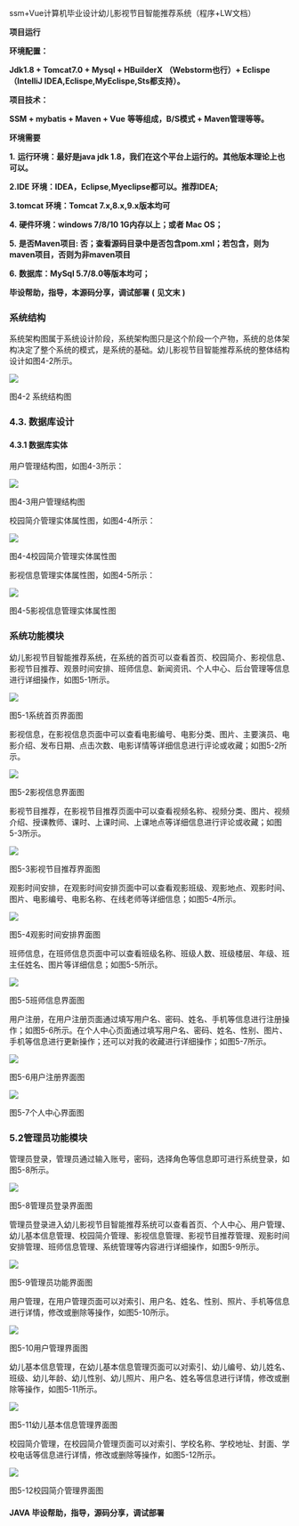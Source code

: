 ssm+Vue计算机毕业设计幼儿影视节目智能推荐系统（程序+LW文档）

**项目运行**

**环境配置：**

**Jdk1.8 + Tomcat7.0 + Mysql + HBuilderX** **（Webstorm也行）+ Eclispe（IntelliJ
IDEA,Eclispe,MyEclispe,Sts都支持）。**

**项目技术：**

**SSM + mybatis + Maven + Vue** **等等组成，B/S模式 + Maven管理等等。**

**环境需要**

**1.** **运行环境：最好是java jdk 1.8，我们在这个平台上运行的。其他版本理论上也可以。**

**2.IDE** **环境：IDEA，Eclipse,Myeclipse都可以。推荐IDEA;**

**3.tomcat** **环境：Tomcat 7.x,8.x,9.x版本均可**

**4.** **硬件环境：windows 7/8/10 1G内存以上；或者 Mac OS；**

**5.** **是否Maven项目: 否；查看源码目录中是否包含pom.xml；若包含，则为maven项目，否则为非maven项目**

**6.** **数据库：MySql 5.7/8.0等版本均可；**

**毕设帮助，指导，本源码分享，调试部署** **(** **见文末** **)**

### 系统结构

系统架构图属于系统设计阶段，系统架构图只是这个阶段一个产物，系统的总体架构决定了整个系统的模式，是系统的基础。幼儿影视节目智能推荐系统的整体结构设计如图4-2所示。

![](./res/5b7b5d33273748f9a86023addb8cec19.png)

图4-2 系统结构图

### 4.3. 数据库设计

#### 4.3.1 数据库实体

用户管理结构图，如图4-3所示：

![](./res/0fbb80326e3f4b0aac33e4e3107c3fd4.png)

图4-3用户管理结构图

校园简介管理实体属性图，如图4-4所示：

![](./res/ba3525d98faa49fd997a8d6e70e62bfb.png)

图4-4校园简介管理实体属性图

影视信息管理实体属性图，如图4-5所示：

![](./res/4beaebfea2c14561af47cdb314fe97dd.png)

图4-5影视信息管理实体属性图

### 系统功能模块

幼儿影视节目智能推荐系统，在系统的首页可以查看首页、校园简介、影视信息、影视节目推荐、观景时间安排、班师信息、新闻资讯、个人中心、后台管理等信息进行详细操作，如图5-1所示。

![](./res/b6ea0356c9fc419ca3ab5e97176d4bbe.png)

图5-1系统首页界面图

影视信息，在影视信息页面中可以查看电影编号、电影分类、图片、主要演员、电影介绍、发布日期、点击次数、电影详情等详细信息进行评论或收藏；如图5-2所示。

![](./res/47cfa268bee84b2b8d7c07683843df9a.png)

图5-2影视信息界面图

影视节目推荐，在影视节目推荐页面中可以查看视频名称、视频分类、图片、视频介绍、授课教师、课时、上课时间、上课地点等详细信息进行评论或收藏；如图5-3所示。

![](./res/be2d4a7e839b44f6887bd17bd2bbb247.png)

图5-3影视节目推荐界面图

观影时间安排，在观影时间安排页面中可以查看观影班级、观影地点、观影时间、图片、电影编号、电影名称、在线老师等详细信息；如图5-4所示。

![](./res/b91c4ce0756f49af98ede47e8690c7ac.png)

图5-4观影时间安排界面图

班师信息，在班师信息页面中可以查看班级名称、班级人数、班级楼层、年级、班主任姓名、图片等详细信息；如图5-5所示。

![](./res/6dc4497efd5047fbb526be2489ede65c.png)

图5-5班师信息界面图

用户注册，在用户注册页面通过填写用户名、密码、姓名、手机等信息进行注册操作；如图5-6所示。在个人中心页面通过填写用户名、密码、姓名、性别、图片、手机等信息进行更新操作；还可以对我的收藏进行详细操作；如图5-7所示。

![](./res/f7fe88d3f9ef4912be8755f2c309177c.png)

图5-6用户注册界面图

![](./res/2d35dc8d32b142a8949cb246a1f2cd35.png)

图5-7个人中心界面图

### 5.2管理员功能模块

管理员登录，管理员通过输入账号，密码，选择角色等信息即可进行系统登录，如图5-8所示。

![](./res/312647e1b9554de68c98ff48d251c6b4.png)

图5-8管理员登录界面图

管理员登录进入幼儿影视节目智能推荐系统可以查看首页、个人中心、用户管理、幼儿基本信息管理、校园简介管理、影视信息管理、影视节目推荐管理、观影时间安排管理、班师信息管理、系统管理等内容进行详细操作，如图5-9所示。

![](./res/7eee5497d8f54e598f672f5cf28e1b9e.png)

图5-9管理员功能界面图

用户管理，在用户管理页面可以对索引、用户名、姓名、性别、照片、手机等信息进行详情，修改或删除等操作，如图5-10所示。

![](./res/b5121cf05034456d922b6e7064829520.png)

图5-10用户管理界面图

幼儿基本信息管理，在幼儿基本信息管理页面可以对索引、幼儿编号、幼儿姓名、班级、幼儿年龄、幼儿性别、幼儿照片、用户名、姓名等信息进行详情，修改或删除等操作，如图5-11所示。

![](./res/9c027e39966241c0842ba1efcc392a40.png)

图5-11幼儿基本信息管理界面图

校园简介管理，在校园简介管理页面可以对索引、学校名称、学校地址、封面、学校电话等信息进行详情，修改或删除等操作，如图5-12所示。

![](./res/df3e0227be5b4af9a9f4e32b06894e5b.png)

图5-12校园简介管理界面图

#### **JAVA** **毕设帮助，指导，源码分享，调试部署**

